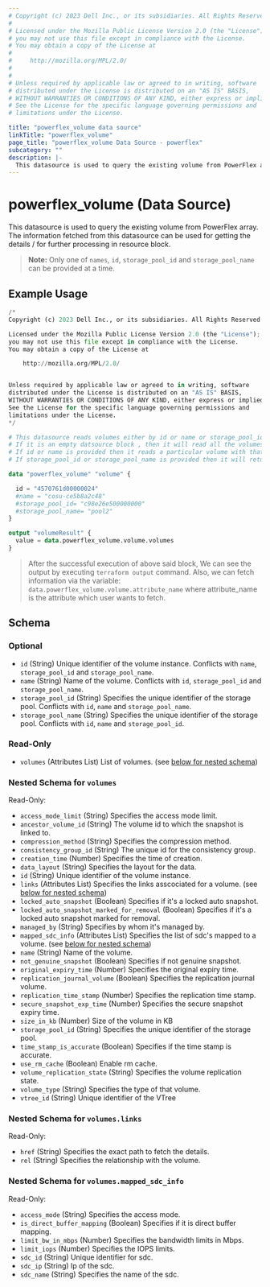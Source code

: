 ```yaml
---
# Copyright (c) 2023 Dell Inc., or its subsidiaries. All Rights Reserved.
# 
# Licensed under the Mozilla Public License Version 2.0 (the "License");
# you may not use this file except in compliance with the License.
# You may obtain a copy of the License at
# 
#     http://mozilla.org/MPL/2.0/
# 
# 
# Unless required by applicable law or agreed to in writing, software
# distributed under the License is distributed on an "AS IS" BASIS,
# WITHOUT WARRANTIES OR CONDITIONS OF ANY KIND, either express or implied.
# See the License for the specific language governing permissions and
# limitations under the License.

title: "powerflex_volume data source"
linkTitle: "powerflex_volume"
page_title: "powerflex_volume Data Source - powerflex"
subcategory: ""
description: |-
  This datasource is used to query the existing volume from PowerFlex array. The information fetched from this datasource can be used for getting the details / for further processing in resource block.
---
```


# powerflex_volume (Data Source)

This datasource is used to query the existing volume from PowerFlex array. The information fetched from this datasource can be used for getting the details / for further processing in resource block.

> **Note:** Only one of `names`, `id`, `storage_pool_id` and  `storage_pool_name` can be provided at a time.

## Example Usage

```terraform
/*
Copyright (c) 2023 Dell Inc., or its subsidiaries. All Rights Reserved.

Licensed under the Mozilla Public License Version 2.0 (the "License");
you may not use this file except in compliance with the License.
You may obtain a copy of the License at

    http://mozilla.org/MPL/2.0/


Unless required by applicable law or agreed to in writing, software
distributed under the License is distributed on an "AS IS" BASIS,
WITHOUT WARRANTIES OR CONDITIONS OF ANY KIND, either express or implied.
See the License for the specific language governing permissions and
limitations under the License.
*/

# This datasource reads volumes either by id or name or storage_pool_id or storage_pool_name where user can provide a value to any one of them
# If it is an empty datsource block , then it will read all the volumes
# If id or name is provided then it reads a particular volume with that id or name
# If storage_pool_id or storage_pool_name is provided then it will return the volumes under that storage pool

data "powerflex_volume" "volume" {

  id = "4570761d00000024"
  #name = "cosu-ce5b8a2c48"
  #storage_pool_id= "c98e26e500000000"
  #storage_pool_name= "pool2"
}

output "volumeResult" {
  value = data.powerflex_volume.volume.volumes
}
```

> After the successful execution of above said block, We can see the output by executing `terraform output` command. Also, we can fetch information via the variable: `data.powerflex_volume.volume.attribute_name` where attribute_name is the attribute which user wants to fetch.

<!-- schema generated by tfplugindocs -->
## Schema

### Optional

- `id` (String) Unique identifier of the volume instance.  Conflicts with `name`, `storage_pool_id` and  `storage_pool_name`.
- `name` (String) Name of the volume.  Conflicts with `id`, `storage_pool_id` and  `storage_pool_name`.
- `storage_pool_id` (String) Specifies the unique identifier of the storage pool.  Conflicts with `id`, `name` and  `storage_pool_name`.
- `storage_pool_name` (String) Specifies the unique identifier of the storage pool.  Conflicts with `id`, `name` and `storage_pool_id`.

### Read-Only

- `volumes` (Attributes List) List of volumes. (see [below for nested schema](#nestedatt--volumes))

<a id="nestedatt--volumes"></a>
### Nested Schema for `volumes`

Read-Only:

- `access_mode_limit` (String) Specifies the access mode limit.
- `ancestor_volume_id` (String) The volume id to which the snapshot is linked to.
- `compression_method` (String) Specifies the compression method.
- `consistency_group_id` (String) The unique id for the consistency group.
- `creation_time` (Number) Specifies the time of creation.
- `data_layout` (String) Specifies the layout for the data.
- `id` (String) Unique identifier of the volume instance.
- `links` (Attributes List) Specifies the links asscociated for a volume. (see [below for nested schema](#nestedatt--volumes--links))
- `locked_auto_snapshot` (Boolean) Specifies if it's a locked auto snapshot.
- `locked_auto_snapshot_marked_for_removal` (Boolean) Specifies if it's a locked auto snapshot marked for removal.
- `managed_by` (String) Specifies by whom it's managed by.
- `mapped_sdc_info` (Attributes List) Specifies the list of sdc's mapped to a volume. (see [below for nested schema](#nestedatt--volumes--mapped_sdc_info))
- `name` (String) Name of the volume.
- `not_genuine_snapshot` (Boolean) Specifies if not genuine snapshot.
- `original_expiry_time` (Number) Specifies the original expiry time.
- `replication_journal_volume` (Boolean) Specifies the replication journal volume.
- `replication_time_stamp` (Number) Specifies the replication time stamp.
- `secure_snapshot_exp_time` (Number) Specifies the secure snapshot expiry time.
- `size_in_kb` (Number) Size of the volume in KB
- `storage_pool_id` (String) Specifies the unique identifier of the storage pool.
- `time_stamp_is_accurate` (Boolean) Specifies if the time stamp is accurate.
- `use_rm_cache` (Boolean) Enable rm cache.
- `volume_replication_state` (String) Specifies the volume replication state.
- `volume_type` (String) Specifies the type of that volume.
- `vtree_id` (String) Unique identifier of the VTree

<a id="nestedatt--volumes--links"></a>
### Nested Schema for `volumes.links`

Read-Only:

- `href` (String) Specifies the exact path to fetch the details.
- `rel` (String) Specifies the relationship with the volume.


<a id="nestedatt--volumes--mapped_sdc_info"></a>
### Nested Schema for `volumes.mapped_sdc_info`

Read-Only:

- `access_mode` (String) Specifies the access mode.
- `is_direct_buffer_mapping` (Boolean) Specifies if it is direct buffer mapping.
- `limit_bw_in_mbps` (Number) Specifies the bandwidth limits in Mbps.
- `limit_iops` (Number) Specifies the IOPS limits.
- `sdc_id` (String) Unique identifier for sdc.
- `sdc_ip` (String) Ip of the sdc.
- `sdc_name` (String) Specifies the name of the sdc.


